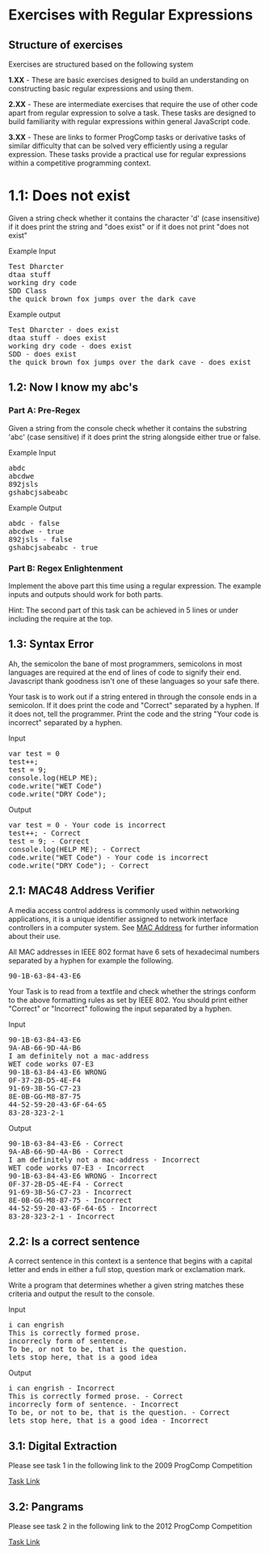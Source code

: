 # Exercises  with Regular Expressions

## Structure of exercises
Exercises are structured based on the following system 

<b> 1.XX</b> - These are basic exercises designed to build an understanding on constructing basic regular expressions and using them.

<b>2.XX</b> - These are intermediate exercises that require the use of other code apart from regular expression to solve a task. These tasks are designed to build familiarity with regular expressions within general JavaScript code.


<b>3.XX</b> - These are links to former ProgComp tasks or derivative tasks of similar difficulty that can be solved very efficiently using a regular expression. These tasks provide a practical use for regular expressions within a competitive programming context.

# 1.1: Does not exist

Given a string check whether it contains the character 'd' (case insensitive) if it does print the string and "does exist" or if it does not print "does not exist"

Example Input

<pre>
Test Dharcter
dtaa stuff
working dry code
SDD Class
the quick brown fox jumps over the dark cave
</pre>

Example output
<pre>
Test Dharcter - does exist
dtaa stuff - does exist
working dry code - does exist
SDD - does exist
the quick brown fox jumps over the dark cave - does exist
</pre>



## 1.2: Now I know my abc's

### Part A: Pre-Regex
Given a string from the console check whether it contains the substring 'abc' (case sensitive) if it does print the string alongside either true or false.

Example Input
<pre>
abdc
abcdwe
892jsls
gshabcjsabeabc</pre>
Example Output
<pre>
abdc - false
abcdwe - true
892jsls - false
gshabcjsabeabc - true
</pre>

### Part B: Regex Enlightenment

Implement the above part this time using a regular expression. The example inputs and outputs should work for both parts. 

Hint: The second part of this task can be achieved in 5 lines or under including the require at the top.


## 1.3: Syntax Error
Ah, the semicolon the bane of most programmers, semicolons in most languages are required at the end of lines of code to signify their end. Javascript thank goodness isn't one of these languages so your safe there.


Your task is to work out if a string entered in through the console ends in a semicolon. If it does print the code and "Correct" separated by a hyphen. If it does not, tell the programmer. Print the code and the string "Your code is incorrect" separated by a hyphen.

Input
<pre>
var test = 0
test++;
test = 9;
console.log(HELP ME);
code.write("WET Code")
code.write("DRY Code");
</pre>

Output
<pre>
var test = 0 - Your code is incorrect
test++; - Correct
test = 9; - Correct
console.log(HELP ME); - Correct
code.write("WET Code") - Your code is incorrect
code.write("DRY Code"); - Correct
</pre>

## 2.1: MAC48 Address Verifier
A media access control address is commonly used within networking applications, it is a unique identifier assigned to network interface controllers in a computer system. See <a href="https://en.wikipedia.org/wiki/MAC_address">MAC Address</a> for further information about their use.

All MAC addresses in IEEE 802 format have 6 sets of hexadecimal numbers separated by a hyphen for example the following.
<pre>
90-1B-63-84-43-E6
</pre>

Your Task is to read from a textfile and check whether the strings conform to the above formatting rules as set by IEEE 802. You should print either "Correct" or "Incorrect" following the input separated by a hyphen.

Input
<pre>
90-1B-63-84-43-E6
9A-AB-66-9D-4A-B6
I am definitely not a mac-address
WET code works 07-E3
90-1B-63-84-43-E6 WRONG
0F-37-2B-D5-4E-F4
91-69-3B-5G-C7-23
8E-0B-GG-M8-87-75
44-52-59-20-43-6F-64-65
83-28-323-2-1
</pre>

Output
<pre>
90-1B-63-84-43-E6 - Correct
9A-AB-66-9D-4A-B6 - Correct
I am definitely not a mac-address - Incorrect
WET code works 07-E3 - Incorrect
90-1B-63-84-43-E6 WRONG - Incorrect
0F-37-2B-D5-4E-F4 - Correct
91-69-3B-5G-C7-23 - Incorrect
8E-0B-GG-M8-87-75 - Incorrect
44-52-59-20-43-6F-64-65 - Incorrect
83-28-323-2-1 - Incorrect
</pre>
## 2.2: Is a correct sentence

A correct sentence in this context is a sentence that begins with a capital letter and ends in either a full stop, question mark or exclamation mark. 

Write a program that determines whether a given string matches these criteria and output the result to the console.

Input
<pre>
i can engrish
This is correctly formed prose.
incorrecly form of sentence.
To be, or not to be, that is the question.
lets stop here, that is a good idea
</pre>

Output
<pre>
i can engrish - Incorrect
This is correctly formed prose. - Correct
incorrecly form of sentence. - Incorrect
To be, or not to be, that is the question. - Correct
lets stop here, that is a good idea - Incorrect
</pre>


## 3.1: Digital Extraction

Please see task 1 in the following link to the 2009 ProgComp Competition

<a href="http://cgi.cse.unsw.edu.au/~progcomp/pop.php?loc=2009opentasks#task1">Task Link</a>


## 3.2: Pangrams

Please see task 2 in the following link to the 2012 ProgComp Competition

<a href="http://cgi.cse.unsw.edu.au/~progcomp/pop.php?loc=2012opentasks#task2">Task Link</a>



